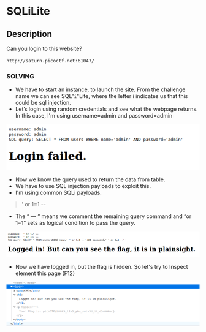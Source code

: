 # SQLiLite
## Description


Can you login to this website?

`http://saturn.picoctf.net:61047/`

### SOLVING
* We have to start an instance, to launch the site. From the challenge name we can see SQL"`i`"Lite, where the letter i indicates us that this could be sql injection.
* Let’s login using random credentials and see what the webpage returns. In this case, I'm using username=admin and password=admin

![Picture](https://github.com/fadelmuharam/picoCTF22/blob/master/SQLiLite/images/Screenshot_2022-05-18_23-48-52.png)

* Now we know the query used to return the data from table.
* We have to use SQL injection payloads to exploit this.
* I'm using common SQLi payloads.
> ' or 1=1 --
* The “ — “ means we comment the remaining query command and “or 1=1” sets as logical condition to pass the query.

![Picture](https://github.com/fadelmuharam/picoCTF22/blob/master/SQLiLite/images/Screenshot_2022-05-18_23-58-10.png)

* Now we have logged in, but the flag is hidden. So let's try to Inspect element this page (F12)

![Picture](https://github.com/fadelmuharam/picoCTF22/blob/master/SQLiLite/images/Screenshot_2022-05-19_00-01-45.png)
